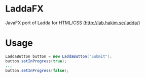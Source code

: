 # LaddaFX
JavaFX port of Ladda for HTML/CSS (http://lab.hakim.se/ladda/)

# Usage
```java
LaddaButton button = new LaddaButton("Submit");
button.setInProgress(true);
...
button.setInProgress(false);
```
